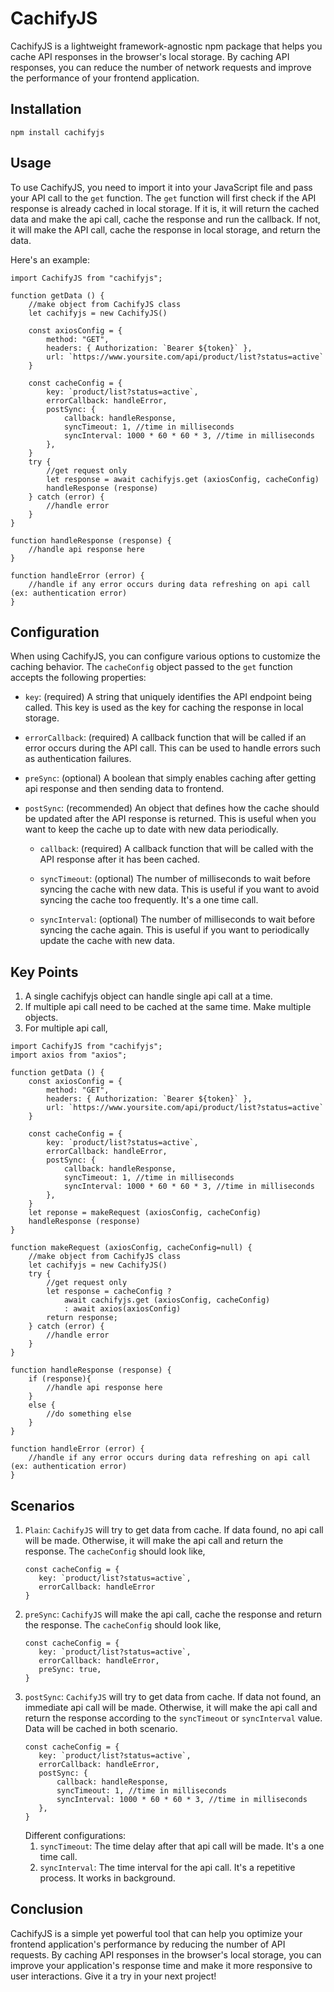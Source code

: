 # CachifyJS

CachifyJS is a lightweight framework-agnostic npm package that helps you cache API responses in the browser's local storage.
By caching API responses, you can reduce the number of network requests and improve the
performance of your frontend application.

## Installation

```
npm install cachifyjs
```

## Usage
To use CachifyJS, you need to import it into your JavaScript file and pass your API call to the `get` function.
The `get` function will first check if the API response is already cached in local storage. If it is, it will
return the cached data and make the api call, cache the response and run the callback. If not, it will make
the API call, cache the response in local storage, and return the data.

Here's an example:
```
import CachifyJS from "cachifyjs";

function getData () {
    //make object from CachifyJS class
    let cachifyjs = new CachifyJS()

    const axiosConfig = {
        method: "GET",
        headers: { Authorization: `Bearer ${token}` },
        url: `https://www.yoursite.com/api/product/list?status=active`
    }

    const cacheConfig = {
        key: `product/list?status=active`,
        errorCallback: handleError,
        postSync: {
            callback: handleResponse,
            syncTimeout: 1, //time in milliseconds
            syncInterval: 1000 * 60 * 60 * 3, //time in milliseconds
        },
    }
    try {
        //get request only
        let response = await cachifyjs.get (axiosConfig, cacheConfig)
        handleResponse (response)
    } catch (error) {
        //handle error
    }
}

function handleResponse (response) {
    //handle api response here
}

function handleError (error) {
    //handle if any error occurs during data refreshing on api call (ex: authentication error)
}
```

## Configuration
When using CachifyJS, you can configure various options to customize the caching behavior. The `cacheConfig` object passed to the `get` function accepts the following properties:

- `key`: (required) A string that uniquely identifies the API endpoint being called. This key is used as the key for caching the response in local storage.

- `errorCallback`: (required) A callback function that will be called if an error occurs during the API call. This can be used to handle errors such as authentication failures.

- `preSync`: (optional) A boolean that simply enables caching after getting api response and then sending data to frontend.

- `postSync`: (recommended) An object that defines how the cache should be updated after the API response is returned. This is useful when you want to keep the cache up to date with new data periodically.

  - `callback`: (required) A callback function that will be called with the API response after it has been cached.

  - `syncTimeout`: (optional) The number of milliseconds to wait before syncing the cache with new data. This is useful if you want to avoid syncing the cache too frequently.
                    It's a one time call.

  - `syncInterval`: (optional) The number of milliseconds to wait before syncing the cache again. This is useful if you want to periodically update the cache with new data.

## Key Points
1. A single cachifyjs object can handle single api call at a time.
2. If multiple api call need to be cached at the same time. Make multiple objects.
3. For multiple api call,
```
import CachifyJS from "cachifyjs";
import axios from "axios";

function getData () {
    const axiosConfig = {
        method: "GET",
        headers: { Authorization: `Bearer ${token}` },
        url: `https://www.yoursite.com/api/product/list?status=active`
    }

    const cacheConfig = {
        key: `product/list?status=active`,
        errorCallback: handleError,
        postSync: {
            callback: handleResponse,
            syncTimeout: 1, //time in milliseconds
            syncInterval: 1000 * 60 * 60 * 3, //time in milliseconds
        },
    }
    let reponse = makeRequest (axiosConfig, cacheConfig)
    handleResponse (response)
}

function makeRequest (axiosConfig, cacheConfig=null) {
    //make object from CachifyJS class
    let cachifyjs = new CachifyJS()
    try {
        //get request only
        let response = cacheConfig ? 
            await cachifyjs.get (axiosConfig, cacheConfig)
            : await axios(axiosConfig)
        return response;
    } catch (error) {
        //handle error
    }
}

function handleResponse (response) {
    if (response){
        //handle api response here
    }
    else {
        //do something else
    }
}

function handleError (error) {
    //handle if any error occurs during data refreshing on api call (ex: authentication error)
}
```

## Scenarios

1. `Plain`: `CachifyJS` will try to get data from cache. If data found, no api call will be made. Otherwise,
    it will make the api call and return the response. The `cacheConfig` should look like,
    ```
    const cacheConfig = {
       key: `product/list?status=active`,
       errorCallback: handleError
    }
    ```
2. `preSync`: `CachifyJS` will make the api call, cache the response and return the response. 
    The `cacheConfig` should look like,
    ```
    const cacheConfig = {
       key: `product/list?status=active`,
       errorCallback: handleError,
       preSync: true,
    }
    ```
3. `postSync`: `CachifyJS` will try to get data from cache. If data not found, an immediate api call will be made. Otherwise,
it will make the api call and return the response according to the `syncTimeout` or `syncInterval` value. Data will be cached 
in both scenario.
    ```
    const cacheConfig = {
       key: `product/list?status=active`,
       errorCallback: handleError,
       postSync: {
           callback: handleResponse,
           syncTimeout: 1, //time in milliseconds
           syncInterval: 1000 * 60 * 60 * 3, //time in milliseconds
       },
    }
    ```
   Different configurations:
   1. `syncTimeout`: The time delay after that api call will be made. It's a one time call.
   2. `syncInterval`: The time interval for the api call. It's a repetitive process. It works in background.
    
## Conclusion
CachifyJS is a simple yet powerful tool that can help you optimize your frontend application's performance 
by reducing the number of API requests. By caching API responses in the browser's local storage,
you can improve your application's response time and make it more responsive to user interactions.
Give it a try in your next project!